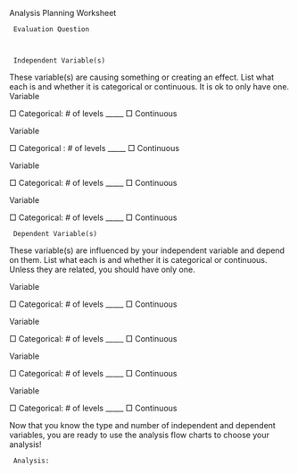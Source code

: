 Analysis Planning Worksheet


     Evaluation Question



     Independent Variable(s)
These variable(s) are causing something or creating an effect. List what each is and whether it is categorical or continuous. It is ok to only have one.
Variable


□ Categorical: # of levels _____					□ Continuous 

Variable


□ Categorical : # of levels _____					□ Continuous

Variable


□ Categorical: # of levels _____					□ Continuous

Variable


□ Categorical: # of levels _____					□ Continuous

     
     Dependent Variable(s)
These variable(s) are influenced by your independent variable and depend on them. List what each is and whether it is categorical or continuous. Unless they are related, you should have only one. 

Variable


□ Categorical: # of levels _____					□ Continuous 

Variable


□ Categorical: # of levels _____					□ Continuous

Variable


□ Categorical: # of levels _____					□ Continuous

Variable


□ Categorical: # of levels _____					□ Continuous



Now that you know the type and number of independent and dependent variables, you are ready to use the analysis flow charts to choose your analysis!

     Analysis: 
